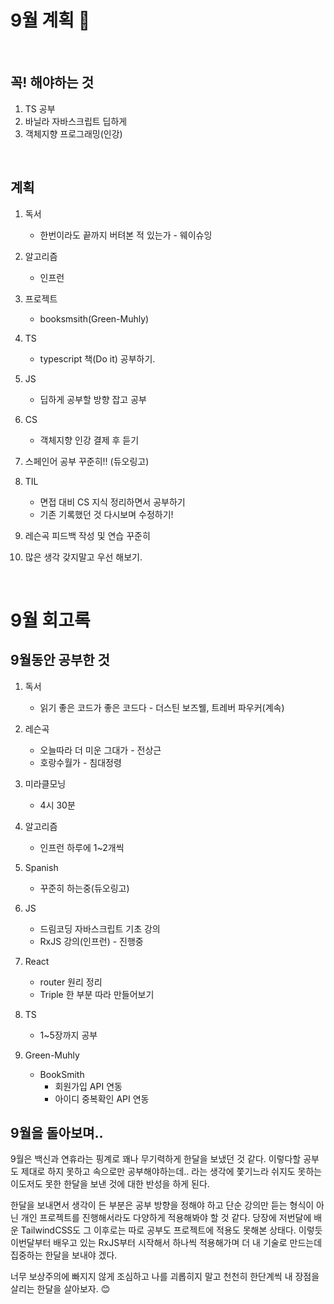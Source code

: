 # 9월 계획 🎁

<br/>

## 꼭! 해야하는 것 

1. TS 공부
2. 바닐라 자바스크립트 딥하게
3. 객체지향 프로그래밍(인강)


<br/>

## 계획

1. 독서
   - 한번이라도 끝까지 버텨본 적 있는가 - 웨이슈잉
2. 알고리즘

   - 인프런
3. 프로젝트 
   - booksmsith(Green-Muhly)
4. TS
   - typescript 책(Do it) 공부하기.
5. JS
   - 딥하게 공부할 방향 잡고 공부
6. CS
   - 객체지향 인강 결제 후 듣기
7. 스페인어 공부 꾸준히!! (듀오링고)
8. TIL

   - 면접 대비 CS 지식 정리하면서 공부하기
   - 기존 기록했던 것 다시보며 수정하기!
9. 레슨곡 피드백 작성 및 연습 꾸준히
10. 많은 생각 갖지말고 우선 해보기.

<br/>

# 9월 회고록



## 9월동안 공부한 것

1. 독서
   - 읽기 좋은 코드가 좋은 코드다  - 더스틴 보즈웰, 트레버 파우커(계속)
2. 레슨곡
   - 오늘따라 더 미운 그대가 - 전상근
   - 호랑수월가 - 침대정령
3. 미라클모닝

   - 4시 30분
4. 알고리즘

   - 인프런 하루에 1~2개씩
5. Spanish

   - 꾸준히 하는중(듀오링고)
6. JS

   - 드림코딩 자바스크립트 기초 강의
   - RxJS 강의(인프런) - 진행중
7. React
   - router 원리 정리
   - Triple 한 부분 따라 만들어보기
8. TS
   - 1~5장까지 공부
9. Green-Muhly
   - BookSmith
     - 회원가입 API 연동
     - 아이디 중복확인 API 연동



## 9월을 돌아보며..

 9월은 백신과 연휴라는 핑계로 꽤나 무기력하게 한달을 보냈던 것 같다. 이렇다할 공부도 제대로 하지 못하고 속으로만 공부해야하는데.. 라는 생각에 쫓기느라 쉬지도 못하는 이도저도 못한 한달을 보낸 것에 대한 반성을 하게 된다.

 한달을 보내면서 생각이 든 부분은 공부 방향을 정해야 하고 단순 강의만 듣는 형식이 아닌 개인 프로젝트를 진행해서라도 다양하게 적용해봐야 할 것 같다. 당장에 저번달에 배운 TailwindCSS도 그 이후로는 따로 공부도 프로젝트에 적용도 못해본 상태다. 이렇듯 이번달부터 배우고 있는 RxJS부터 시작해서 하나씩 적용해가며 더 내 기술로 만드는데 집중하는 한달을 보내야 겠다. 

 너무 보상주의에 빠지지 않게 조심하고 나를 괴롭히지 말고 천천히 한단계씩 내 장점을 살리는 한달을 살아보자. 😊
